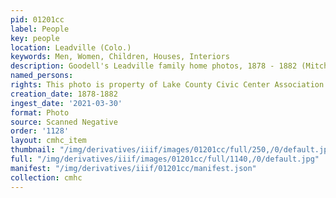 ```yaml
---
pid: 01201cc
label: People
key: people
location: Leadville (Colo.)
keywords: Men, Women, Children, Houses, Interiors
description: Goodell's Leadville family home photos, 1878 - 1882 (Mitchell collection)
named_persons: 
rights: This photo is property of Lake County Civic Center Association.
creation_date: 1878-1882
ingest_date: '2021-03-30'
format: Photo
source: Scanned Negative
order: '1128'
layout: cmhc_item
thumbnail: "/img/derivatives/iiif/images/01201cc/full/250,/0/default.jpg"
full: "/img/derivatives/iiif/images/01201cc/full/1140,/0/default.jpg"
manifest: "/img/derivatives/iiif/01201cc/manifest.json"
collection: cmhc
---
```


